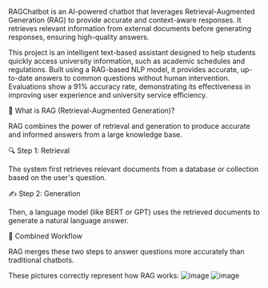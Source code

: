 
RAGChatbot is an AI-powered chatbot that leverages Retrieval-Augmented Generation (RAG) to provide accurate and context-aware responses. It retrieves relevant information from external documents before generating responses, ensuring high-quality answers.

This project is an intelligent text-based assistant designed to help students quickly access university information, such as academic schedules and regulations. Built using a RAG-based NLP model, it provides accurate, up-to-date answers to common questions without human intervention. Evaluations show a 91% accuracy rate, demonstrating its effectiveness in improving user experience and university service efficiency.


🧠 What is RAG (Retrieval-Augmented Generation)?


RAG combines the power of retrieval and generation to produce accurate and informed answers from a large knowledge base.


🔍 Step 1: Retrieval


The system first retrieves relevant documents from a database or collection based on the user's question.


✍️ Step 2: Generation


Then, a language model (like BERT or GPT) uses the retrieved documents to generate a natural language answer.


🔄 Combined Workflow


RAG merges these two steps to answer questions more accurately than traditional chatbots.

These pictures correctly represent how RAG works:
![image](https://github.com/user-attachments/assets/e5e4fd29-5f61-4262-87d5-1e8bef03e55a)
![image](https://github.com/user-attachments/assets/9891af42-b97c-4a20-8846-d62acc943248)



